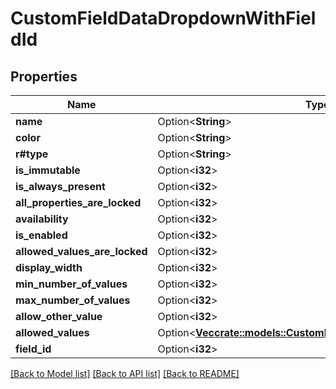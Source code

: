 # CustomFieldDataDropdownWithFieldId

## Properties

Name | Type | Description | Notes
------------ | ------------- | ------------- | -------------
**name** | Option<**String**> |  | [optional]
**color** | Option<**String**> |  | [optional]
**r#type** | Option<**String**> |  | [optional]
**is_immutable** | Option<**i32**> |  | [optional]
**is_always_present** | Option<**i32**> |  | [optional]
**all_properties_are_locked** | Option<**i32**> |  | [optional]
**availability** | Option<**i32**> |  | [optional]
**is_enabled** | Option<**i32**> |  | [optional]
**allowed_values_are_locked** | Option<**i32**> |  | [optional]
**display_width** | Option<**i32**> |  | [optional]
**min_number_of_values** | Option<**i32**> |  | [optional]
**max_number_of_values** | Option<**i32**> |  | [optional]
**allow_other_value** | Option<**i32**> |  | [optional]
**allowed_values** | Option<[**Vec<crate::models::CustomFieldDropdownAllowedValues>**](Custom_Field___Dropdown_allowed_values.md)> |  | [optional]
**field_id** | Option<**i32**> | Field id. | [optional]

[[Back to Model list]](../README.md#documentation-for-models) [[Back to API list]](../README.md#documentation-for-api-endpoints) [[Back to README]](../README.md)


